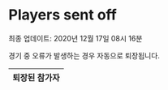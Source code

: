 # Players sent off
최종 업데이트: 2020년 12월 17일 08시 16분


경기 중 오류가 발생하는 경우 자동으로 퇴장됩니다.


| 퇴장된 참가자 |
|:---:|